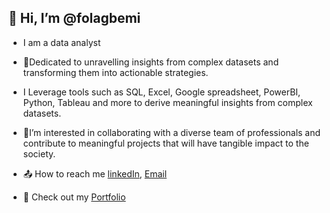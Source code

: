 ## 👋 Hi, I’m @folagbemi

- I am a data analyst

- 🌱Dedicated to unravelling insights from complex datasets and transforming them into actionable strategies.

- I Leverage tools such as SQL, Excel, Google spreadsheet, PowerBI, Python, Tableau and more to derive meaningful insights from complex datasets.


- 💞️I’m interested in collaborating with a diverse team of professionals and contribute to meaningful projects that will have tangible impact to the society.

- 📤  How to reach me [linkedIn](www.linkedin.com/in/gbemi-afolabi), [Email](folagbemi17@gmail.com)
- 💼 Check out my [Portfolio]()

<!---
folagbemi/folagbemi is a ✨ special ✨ repository because its `README.md` (this file) appears on your GitHub profile.
You can click the Preview link to take a look at your changes.
--->
